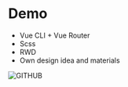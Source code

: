# Demo

- Vue CLI + Vue Router
- Scss
- RWD
- Own design idea and materials

![GITHUB](https://github.com/m624m/PioneerBakery/blob/master/public/images/demo.gif)
